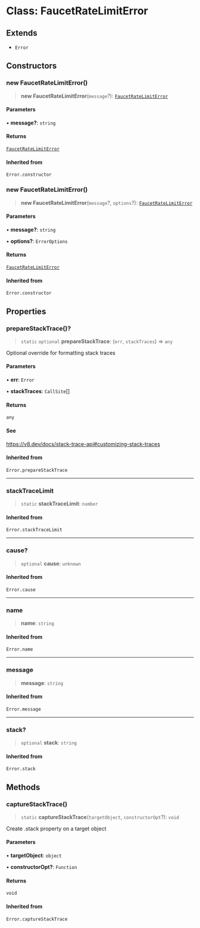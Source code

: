 # Class: FaucetRateLimitError

## Extends

- `Error`

## Constructors

### new FaucetRateLimitError()

> **new FaucetRateLimitError**(`message`?): [`FaucetRateLimitError`](FaucetRateLimitError.md)

#### Parameters

• **message?**: `string`

#### Returns

[`FaucetRateLimitError`](FaucetRateLimitError.md)

#### Inherited from

`Error.constructor`

### new FaucetRateLimitError()

> **new FaucetRateLimitError**(`message`?, `options`?): [`FaucetRateLimitError`](FaucetRateLimitError.md)

#### Parameters

• **message?**: `string`

• **options?**: `ErrorOptions`

#### Returns

[`FaucetRateLimitError`](FaucetRateLimitError.md)

#### Inherited from

`Error.constructor`

## Properties

### prepareStackTrace()?

> `static` `optional` **prepareStackTrace**: (`err`, `stackTraces`) => `any`

Optional override for formatting stack traces

#### Parameters

• **err**: `Error`

• **stackTraces**: `CallSite`[]

#### Returns

`any`

#### See

https://v8.dev/docs/stack-trace-api#customizing-stack-traces

#### Inherited from

`Error.prepareStackTrace`

---

### stackTraceLimit

> `static` **stackTraceLimit**: `number`

#### Inherited from

`Error.stackTraceLimit`

---

### cause?

> `optional` **cause**: `unknown`

#### Inherited from

`Error.cause`

---

### name

> **name**: `string`

#### Inherited from

`Error.name`

---

### message

> **message**: `string`

#### Inherited from

`Error.message`

---

### stack?

> `optional` **stack**: `string`

#### Inherited from

`Error.stack`

## Methods

### captureStackTrace()

> `static` **captureStackTrace**(`targetObject`, `constructorOpt`?): `void`

Create .stack property on a target object

#### Parameters

• **targetObject**: `object`

• **constructorOpt?**: `Function`

#### Returns

`void`

#### Inherited from

`Error.captureStackTrace`
